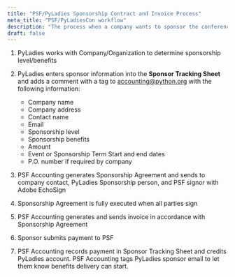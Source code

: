 ```yaml
---
title: "PSF/PyLadies Sponsorship Contract and Invoice Process"
meta_title: "PSF/PyLadiesCon workflow"
description: "The process when a company wants to sponsor the conference"
draft: false
---
```


1. PyLadies works with Company/Organization to determine sponsorship
   level/benefits
2. PyLadies enters sponsor information into the **Sponsor Tracking Sheet** and
   adds a comment with a tag to accounting@python.org with the following
   information:
    * Company name
    * Company address
    * Contact name
    * Email
    * Sponsorship level
    * Sponsorship benefits
    * Amount
    * Event or Sponsorship Term Start and end dates
    * P.O. number if required by company

3. PSF Accounting generates Sponsorship Agreement and sends to company contact,
   PyLadies Sponsorship person, and PSF signor with Adobe EchoSign
4. Sponsorship Agreement is fully executed when all parties sign
5. PSF Accounting generates and sends invoice in accordance with Sponsorship
   Agreement
6. Sponsor submits payment to PSF
7. PSF Accounting records payment in Sponsor Tracking Sheet and credits
   PyLadies account.  PSF Accounting tags PyLadies sponsor email to let them
   know benefits delivery can start.
